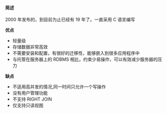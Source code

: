 #### 简述

2000 年发布的，到目前为止已经有 19 年了。一直采用 C 语言编写

**优点**
- 轻量级
- 存储数据非常高效
- 不需要安装和配置，有很好的迁移性，能够嵌入到很多应用程序中
- 与托管在服务器上的 RDBMS 相比，约束少易操作，可以有效减少服务器的压力

**缺点**
- 不适用高并发的情况,同一时间只允许一个写操作
- 没有用户管理功能
- 不支持 RIGHT JOIN
- 仅支持只读视图
